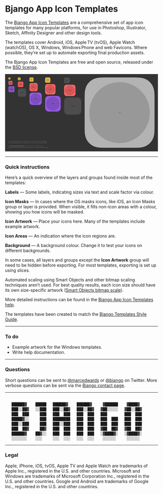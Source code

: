 # Bjango App Icon Templates

The [Bjango App Icon Templates](https://bjango.com/designresources/) are a comprehensive set of app icon templates for many popular platforms, for use in Photoshop, Illustrator, Sketch, Affinity Designer and other design tools.

The templates cover Android, iOS, Apple TV (tvOS), Apple Watch (watchOS), OS X, Windows, Windows Phone and web Favicons. Where possible, they’re set up to automate exporting final production assets.

The Bjango App Icon Templates are free and open source, released under the [BSD license](https://github.com/bjango/Bjango-Templates/blob/master/License.md).

![](/Help/images/example-template.png)

-----

### Quick instructions

Here’s a quick overview of the layers and groups found inside most of the templates:

**Labels** — Some labels, indicating sizes via text and scale factor via colour.

**Icon Masks** — In cases where the OS masks icons, like iOS, an Icon Masks group or layer is provided. When visible, it fills non-icon areas with a colour, showing you how icons will be masked.

**Icon Artwork** — Place your icons here. Many of the templates include example artwork.

**Icon Areas** — An indication where the icon regions are.

**Background** — A background colour. Change it to test your icons on different backgrounds.

In some cases, all layers and groups except the **Icon Artwork** group will need to be hidden before exporting. For most templates, exporting is set up using slices.

Automated scaling using Smart Objects and other bitmap scaling techniques aren’t used. For best quality results, each icon size should have its own size-specific artwork ([Smart Objects bitmap scale](https://bjango.com/articles/smartobjects/)).

More detailed instructions can be found in the [Bjango App Icon Templates help](https://github.com/bjango/Bjango-Templates/blob/master/Help/Help.md).

The templates have been created to match the [Bjango Templates Style Guide](https://github.com/bjango/Bjango-Templates/blob/master/Help/Style%20Guide.md).

-----

### To do

- Example artwork for the Windows templates.
- Write help documentation.

-----

### Questions

Short questions can be sent to [@marcedwards](https://twitter.com/marcedwards) or [@bjango](https://twitter.com/bjango) on Twitter. More verbose questions can be sent via the [Bjango contact page](https://bjango.com/contact/).

-----

```

   ██████▓    █████   ██████▓    ██████▓     ▓██████    ▓████▓
   ███░░██▓   ░░███   ███░░██▓   ███░░██▓   ▓██░░░░░   ▓██░░██▓
   ███  ███     ███   ███  ███   ███  ███   ███        ███  ███
   █████▓░░     ███   ████████   ███  ███   ███  ███   ███  ███
   ███░░███     ███   ███░░███   ███  ███   ███  ███   ███  ███
   ███  ██▓     ██▓   ███  ███   ███  ███   ▓██  ██▓   ▓██  ██▓
   ██████▓    ██▓░░   ███  ███   ███  ███   ░▓████▓░   ░▓████▓░
   ░░░░░░░    ░░░     ░░░  ░░░   ░░░  ░░░    ░░░░░░     ░░░░░░

```

-----


### Legal

Apple, iPhone, iOS, tvOS, Apple TV and Apple Watch are trademarks of Apple Inc., registered in the U.S. and other countries. Microsoft and Windows are trademarks of Microsoft Corporation Inc., registered in the U.S. and other countries. Google and Android are trademarks of Google Inc., registered in the U.S. and other countries.